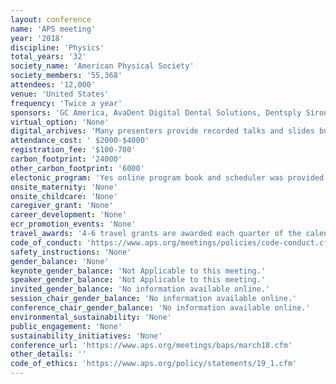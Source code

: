 ```yaml
---
layout: conference 
name: 'APS meeting'
year: '2018'
discipline: 'Physics'
total_years: '32'
society_name: 'American Physical Society'
society_members: '55,368'
attendees: '12,000'
venue: 'United States'
frequency: 'Twice a year'
sponsors: 'GC America, AvaDent Digital Dental Solutions, Dentsply Sirona Prosthetics, Ivoclar Vivadent, Panthera Dental, Straumann, Sesame Communications - Henry Schein One, Thommen Medical, ZirkonZahn, Southern Implants, Quintessence, Palmeri Media Group'
virtual_option: 'None'
digital_archives: 'Many presenters provide recorded talks and slides but No digital posters (https://www.aps.org/meetings/multimedia/index.cfm?mtgYr=2018&mtgCd=MAR18&mtgUnit=&mtgVS=&mtgSE=0&fm=0&srhPresent=Go&prebacklink=yes).'
attendance_cost: ' $2000-$4000'
registration_fee: '$100-700'
carbon_footprint: '24000'
other_carbon_footprint: '6000'
electonic_program: 'Yes online program book and scheduler was provided.'
onsite_maternity: 'None'
onsite_childcare: 'None'
caregiver_grant: 'None'
career_development: 'None'
ecr_promotion_events: 'None'
travel_awards: '4-6 travel grants are awarded each quarter of the calendar year up to $500 each.'
code_of_conduct: 'https://www.aps.org/meetings/policies/code-conduct.cfm'
safety_instructions: 'None'
gender_balance: 'None'
keynote_gender_balance: 'Not Applicable to this meeting.'
speaker_gender_balance: 'Not Applicable to this meeting.'
invited_gender_balance: 'No information available online.'
session_chair_gender_balance: 'No information available online.'
conference_chair_gender_balance: 'No information available online.'
environmental_sustainability: 'None'
public_engagement: 'None'
sustainability_initiatives: 'None'
conference_url: 'https://www.aps.org/meetings/baps/march18.cfm'
other_details: ''
code_of_ethics: 'https://www.aps.org/policy/statements/19_1.cfm'
---
```

